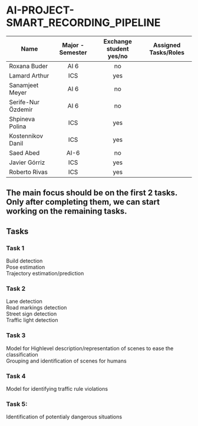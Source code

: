 # AI-PROJECT-SMART_RECORDING_PIPELINE

|       Name               |              Major -  Semester           |     Exchange student yes/no  |     Assigned Tasks/Roles  |
|--------------------------|:----------------------------------------:|:----------------------------:|:-------------------------:|
|     Roxana Buder         |   AI 6                                   |   no                         |                           |
|     Lamard Arthur        |   ICS                                    |   yes                        |                           |
|     Sanamjeet Meyer      |   AI 6                                   |   no                         |                           |
|     Serife-Nur  Özdemir  |   AI 6                                   |   no                         |                           |
|     Shpineva Polina      |   ICS                                    |   yes                        |                           |
|     Kostennikov Danil    |   ICS                                    |   yes                        |                           |
|     Saed Abed            |   AI-6                                   |   no                         |                           |
|     Javier Górriz        |   ICS                                    |   yes                        |                           |
|     Roberto Rivas        |   ICS                                    |   yes                        |                           |




## The main focus should be on the first 2 tasks. Only after completing them, we can start working on the remaining tasks.


## Tasks

### Task 1

Build detection <br>
Pose estimation <br>
Trajectory estimation/prediction

### Task 2

Lane detection <br>
Road markings detection <br>
Street sign detection <br>
Traffic light detection 

### Task 3

Model for Highlevel description/representation of scenes to ease the classification <br>
Grouping and identification of scenes for humans

### Task 4

Model for identifying traffic rule violations

### Task 5:

Identification of potentialy dangerous situations

